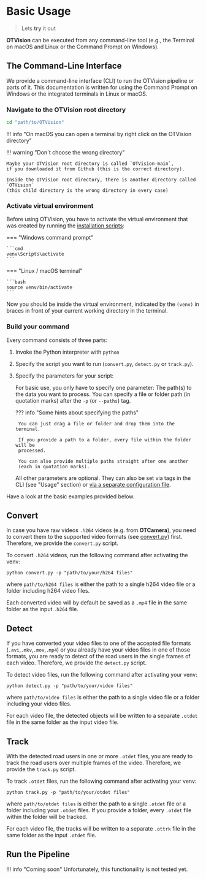 # Basic Usage

> Lets **try** it out

**OTVision** can be executed from any command-line tool (e.g., the Terminal on macOS
and Linux or the Command Prompt on Windows).

## The Command-Line Interface

We provide a command-line interface (CLI) to run the OTVision pipeline or parts of it.
This documentation is written for using the Command Prompt on Windows or the integrated
terminals in Linux or macOS.

### Navigate to the OTVision root directory

```bash
cd "path/to/OTVision"
```

!!! info "On macOS you can open a terminal by right click on the OTVision directory"

!!! warning "Don´t choose the wrong directory"

    Maybe your OTVision root directory is called `OTVision-main`,
    if you downloaded it from Github (this is the correct directory).

    Inside the OTVision root directory, there is another directory called `OTVision`
    (this child directory is the wrong directory in every case)

### Activate virtual environment

Before using OTVision, you have to activate the virtual environment that was created
by running the [installation scripts](../installation):

=== "Windows command prompt"

    ```cmd 
    venv\Scripts\activate
    ``` 

=== "Linux / macOS terminal"

    ```bash
    source venv/bin/activate
    ```

Now you should be inside the virtual environment, indicated by the `(venv)`
in braces in front of your current working directory in the terminal.

### Build your command

Every command consists of three parts:

1. Invoke the Python interpreter with `python`
1. Specify the script you want to run (`convert.py`, `detect.py` or `track.py`).
1. Specify the parameters for your script:

    For basic use, you only have to specify one parameter:
    The path(s) to the data you want to process.
    You can specify a file or folder path (in quotation marks) after the
    `-p` (or `--paths`) tag.

    ??? info "Some hints about specifying the paths"

        You can just drag a file or folder and drop them into the terminal.
        
        If you provide a path to a folder, every file within the folder will be
        processed.
        
        You can also provide multiple paths straight after one another
        (each in quotation marks).

    All other parameters are optional.
    They can also be set via tags in the CLI (see "Usage" section) or
    [via a separate configuration file](../advanced_usage/configuration.md).

Have a look at the basic examples provided below.

## Convert

In case you have raw videos `.h264` videos (e.g. from **OTCamera**),
you need to convert them to the supported video formats
(see [convert.py](../firstuse/#detect)) first.
Therefore, we provide the `convert.py` script.

To convert `.h264` videos, run the following command after activating the venv:

``` text
python convert.py -p "path/to/your/h264 files"
```

where `path/to/h264 files` is either the path to a single h264 video file
or a folder including h264 video files.

Each converted video will by default be saved as a `.mp4` file in the same folder
as the input `.h264` file.

## Detect

If you have converted your video files to one of the accepted file formats
(`.avi`,`.mkv`,`.mov`,`.mp4`) or you already have your video files in one of those
formats,
you are ready to detect of the road users in the single frames of each video.
Therefore, we provide the `detect.py` script.

To detect video files, run the following command after activating your venv:

``` text
python detect.py -p "path/to/your/video files"
```

where `path/to/video files` is either the path to a single video file or a folder
including your video files.

For each video file, the detected objects will be written to a separate `.otdet` file
in the same folder as the input video file.

## Track

With the detected road users in one or more `.otdet` files, you are ready to track the
road users over multiple frames of the video.
Therefore, we provide the `track.py` script.

To track `.otdet` files, run the following command after activating your venv:

``` text
python track.py -p "path/to/your/otdet files"
```

where `path/to/otdet files` is either the path to a single `.otdet` file
or a folder including your `.otdet` files.
If you provide a folder, every `.otdet` file within the folder will be tracked.

For each video file, the tracks will be written to a separate `.ottrk` file
in the same folder as the input `.otdet` file.

## Run the Pipeline

!!! info "Coming soon"
    Unfortunately, this functionaility is not tested yet.
